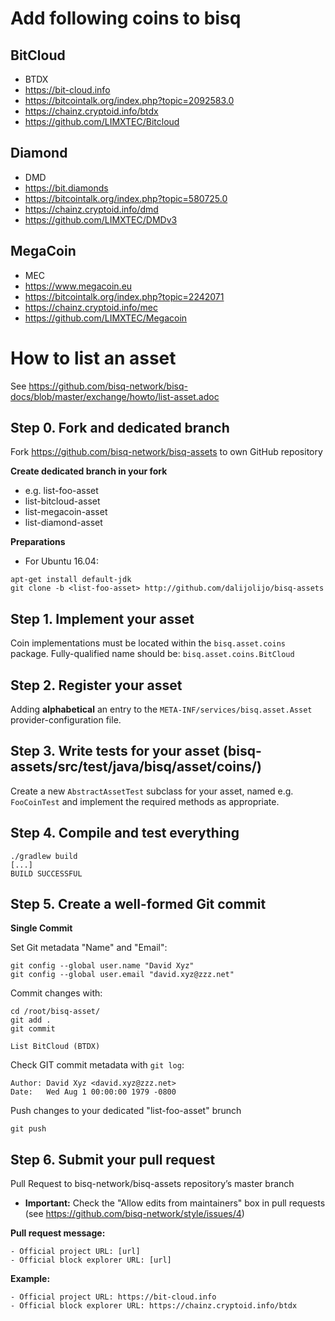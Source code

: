 # Add following coins to bisq

## BitCloud 
* BTDX
* https://bit-cloud.info
* https://bitcointalk.org/index.php?topic=2092583.0
* https://chainz.cryptoid.info/btdx
* https://github.com/LIMXTEC/Bitcloud

## Diamond
* DMD
* https://bit.diamonds
* https://bitcointalk.org/index.php?topic=580725.0
* https://chainz.cryptoid.info/dmd
* https://github.com/LIMXTEC/DMDv3

## MegaCoin
* MEC
* https://www.megacoin.eu
* https://bitcointalk.org/index.php?topic=2242071
* https://chainz.cryptoid.info/mec
* https://github.com/LIMXTEC/Megacoin


# How to list an asset
See https://github.com/bisq-network/bisq-docs/blob/master/exchange/howto/list-asset.adoc

## Step 0. Fork and dedicated branch
Fork https://github.com/bisq-network/bisq-assets to own GitHub repository

__Create dedicated branch in your fork__
* e.g. list-foo-asset
* list-bitcloud-asset
* list-megacoin-asset
* list-diamond-asset

__Preparations__
* For Ubuntu 16.04:
```
apt-get install default-jdk
git clone -b <list-foo-asset> http://github.com/dalijolijo/bisq-assets

```

## Step 1. Implement your asset
Coin implementations must be located within the ``bisq.asset.coins`` package.
Fully-qualified name should be: ``bisq.asset.coins.BitCloud``

## Step 2. Register your asset
Adding __alphabetical__ an entry to the ``META-INF/services/bisq.asset.Asset`` provider-configuration file.

## Step 3. Write tests for your asset (bisq-assets/src/test/java/bisq/asset/coins/)
Create a new ``AbstractAssetTest`` subclass for your asset, named e.g. ``FooCoinTest`` and implement the required methods as appropriate.

## Step 4. Compile and test everything
```
./gradlew build
[...]
BUILD SUCCESSFUL
```

## Step 5. Create a well-formed Git commit
__Single Commit__

Set Git metadata "Name" and "Email":
```
git config --global user.name "David Xyz"
git config --global user.email "david.xyz@zzz.net"
```

Commit changes with:
```
cd /root/bisq-asset/
git add .
git commit

List BitCloud (BTDX)
```

Check GIT commit metadata with ``git log``:
```
Author: David Xyz <david.xyz@zzz.net>
Date:   Wed Aug 1 00:00:00 1979 -0800
```

Push changes to your dedicated "list-foo-asset" brunch
```
git push
```


## Step 6. Submit your pull request
Pull Request to bisq-network/bisq-assets repository’s master branch
* __Important:__ Check the "Allow edits from maintainers" box in pull requests (see https://github.com/bisq-network/style/issues/4)

__Pull request message:__
```
- Official project URL: [url]
- Official block explorer URL: [url]
```
__Example:__
```
- Official project URL: https://bit-cloud.info
- Official block explorer URL: https://chainz.cryptoid.info/btdx
```

